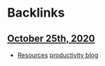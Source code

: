
# Backlinks
## [October 25th, 2020](<October 25th, 2020.md>)
- [Resources](<Resources.md>) [productivity blog](<productivity blog.md>)

